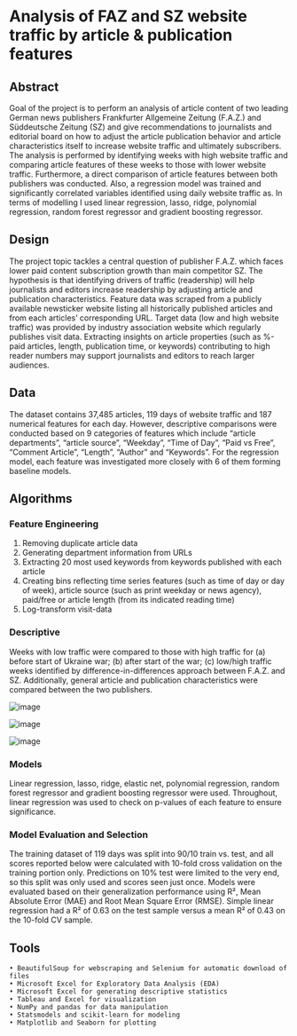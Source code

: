 # Analysis of FAZ and SZ website traffic by article & publication features

## Abstract
Goal of the project is to perform an analysis of article content of two leading German news publishers Frankfurter Allgemeine Zeitung (F.A.Z.) and Süddeutsche Zeitung (SZ) and give recommendations to journalists and editorial board on how to adjust the article publication behavior and article characteristics itself to increase website traffic and ultimately subscribers. The analysis is performed by identifying weeks with high website traffic and comparing article features of these weeks to those with lower website traffic. Furthermore, a direct comparison of article features between both publishers was conducted. Also, a regression model was trained and significantly correlated variables identified using daily website traffic as. In terms of modelling I used linear regression, lasso, ridge, polynomial regression, random forest regressor and gradient boosting regressor.

## Design
The project topic tackles a central question of publisher F.A.Z. which faces lower paid content subscription growth than main competitor SZ. The hypothesis is that identifying drivers of traffic (readership) will help journalists and editors increase readership by adjusting article and publication characteristics. Feature data was scraped from a publicly available newsticker website listing all historically published articles and from each articles’ corresponding URL. Target data (low and high website traffic) was provided by industry association website which regularly publishes visit data. Extracting insights on article properties (such as %-paid articles, length, publication time, or keywords) contributing to high reader numbers may support journalists and editors to reach larger audiences. 

## Data
The dataset contains 37,485 articles, 119 days of website traffic and 187 numerical features for each day. However, descriptive comparisons were conducted based on 9 categories of features which include “article departments”, “article source”, “Weekday”, “Time of Day”, “Paid vs Free”, “Comment Article”, “Length”, “Author” and “Keywords”. For the regression model, each feature was investigated more closely with 6 of them forming baseline models. 

## Algorithms
### Feature Engineering
1.	Removing duplicate article data
2.	Generating department information from URLs
3.	Extracting 20 most used keywords from keywords published with each article
4.	Creating bins reflecting time series features (such as time of day or day of week), article source (such as print weekday or news agency), paid/free or article length (from its indicated reading time)
5.	Log-transform visit-data

### Descriptive
Weeks with low traffic were compared to those with high traffic for (a) before start of Ukraine war; (b) after start of the war; (c) low/high traffic weeks identified by difference-in-differences approach between F.A.Z. and SZ. Additionally, general article and publication characteristics were compared between the two publishers.

![image](https://user-images.githubusercontent.com/98846184/188964999-48e6f353-4fb7-4447-a2fc-ea57fc3da6c8.png)

![image](https://user-images.githubusercontent.com/98846184/188964834-81338686-d4d4-4544-a93f-c24a5eb8b223.png)

![image](https://user-images.githubusercontent.com/98846184/188964897-30199831-074b-44c9-bdf9-1fd7ae4653ba.png)

### Models
Linear regression, lasso, ridge, elastic net, polynomial regression, random forest regressor and gradient boosting regressor were used. Throughout, linear regression was used to check on p-values of each feature to ensure significance.

### Model Evaluation and Selection
The training dataset of 119 days was split into 90/10 train vs. test, and all scores reported below were calculated with 10-fold cross validation on the training portion only. Predictions on 10% test were limited to the very end, so this split was only used and scores seen just once. Models were evaluated based on their generalization performance using R², Mean Absolute Error (MAE) and Root Mean Square Error (RMSE). Simple linear regression had a R² of 0.63 on the test sample versus a mean R² of 0.43 on the 10-fold CV sample.

## Tools
    • BeautifulSoup for webscraping and Selenium for automatic download of files
    • Microsoft Excel for Exploratory Data Analysis (EDA)
    • Microsoft Excel for generating descriptive statistics
    • Tableau and Excel for visualization
    • NumPy and pandas for data manipulation
    • Statsmodels and scikit-learn for modeling
    • Matplotlib and Seaborn for plotting
